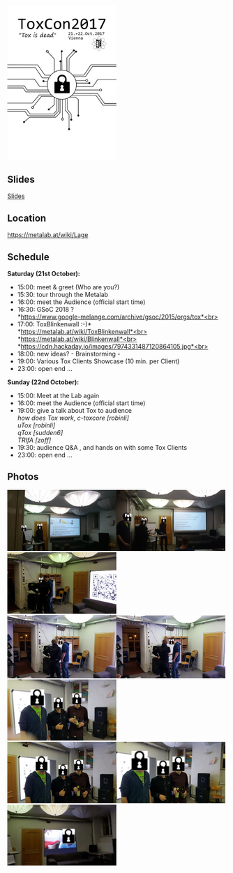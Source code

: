 <img src="https://raw.githubusercontent.com/zoff99/ToxCon2017/master/poster/logo_001.png" width="250">

## Slides
[Slides](https://github.com/zoff99/ToxCon2017/commit/ea4e6e6b4215bcf5ef864c5f918f5cd8f311c33b)

## Location
https://metalab.at/wiki/Lage

## Schedule

**Saturday (21st October):**

* 15:00: meet & greet (Who are you?)
* 15:30: tour through the Metalab
* 16:00: meet the Audience (official start time)
* 16:30: GSoC 2018 ?<br>
    *https://www.google-melange.com/archive/gsoc/2015/orgs/tox*<br>
* 17:00: ToxBlinkenwall :-)*<br>
    *https://metalab.at/wiki/ToxBlinkenwall*<br>
    *https://metalab.at/wiki/Blinkenwall*<br>
    *https://cdn.hackaday.io/images/7974331487120864105.jpg*<br>
* 18:00: new ideas? - Brainstorming -
* 19:00: Various Tox Clients Showcase (10 min. per Client)
* 23:00: open end ...


**Sunday (22nd October):**

* 15:00: Meet at the Lab again
* 16:00: meet the Audience (official start time)
* 19:00: give a talk about Tox to audience<br>
    *how does Tox work, c-toxcore [robinli]*<br>
    *uTox [robinli]*<br>
    *qTox [sudden6]*<br>
    *TRIfA [zoff]*<br>
* 19:30: audience Q&A , and hands on with some Tox Clients
* 23:00: open end ...

## Photos

<img src="https://raw.githubusercontent.com/zoff99/ToxCon2017/master/images/001.jpg" width="250"><img src="https://raw.githubusercontent.com/zoff99/ToxCon2017/master/images/002.jpg" width="250"><img src="https://raw.githubusercontent.com/zoff99/ToxCon2017/master/images/003.jpg" width="250"><br>
<img src="https://raw.githubusercontent.com/zoff99/ToxCon2017/master/images/004.jpg" width="250"><img src="https://raw.githubusercontent.com/zoff99/ToxCon2017/master/images/005.jpg" width="250"><img src="https://raw.githubusercontent.com/zoff99/ToxCon2017/master/images/006.jpg" width="250"><br>
<img src="https://raw.githubusercontent.com/zoff99/ToxCon2017/master/images/007.jpg" width="250"><img src="https://raw.githubusercontent.com/zoff99/ToxCon2017/master/images/008.jpg" width="250"><img src="https://raw.githubusercontent.com/zoff99/ToxCon2017/master/images/009.jpg" width="250"><br>

